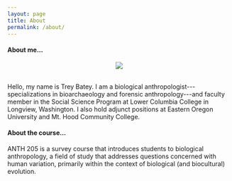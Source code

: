 ```yaml
---
layout: page
title: About
permalink: /about/
---
```


#### About me...

<CENTER>
  <img src="http://bateyt.github.io/Anth205/figs/ProfileImageHolder.jpg">
</CENTER><br>

Hello, my name is Trey Batey. I am a biological anthropologist---specializations in bioarchaeology and forensic anthropology---and faculty member in the Social Science Program at Lower Columbia College in Longview, Washington. I also hold adjunct positions at Eastern Oregon University and Mt. Hood Community College.


#### About the course...
ANTH 205 is a survey course that introduces students to biological anthropology, a field of study that addresses questions concerned with human variation, primarily within the context of biological (and biocultural) evolution.